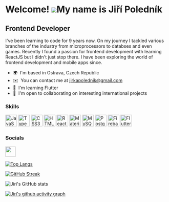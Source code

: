 Welcome! ![](https://user-images.githubusercontent.com/18350557/176309783-0785949b-9127-417c-8b55-ab5a4333674e.gif)My name is Jiří Poledník
=====================================================================================================================================

Frontend Developer
------------------

I've been learning to code for 9 years now. On my journey I tackled various branches of the industry from microprocessors to databses and even games. Recently I found a passion for frontend development with learning ReactJS but I didn't just stop there. I have been exploring the world of frontend development and mobile apps since.

* 🌍  I'm based in Ostrava, Czech Republic
* ✉️  You can contact me at [jirkapolednik@gmail.com](mailto:jirkapolednik@gmail.com)
* 🧠  I'm learning Flutter
* 🤝  I'm open to collaborating on interesting international projects

### Skills

<p align="left">
<a href="https://developer.mozilla.org/en-US/docs/Web/JavaScript" target="_blank" rel="noreferrer"><img src="https://raw.githubusercontent.com/danielcranney/readme-generator/main/public/icons/skills/javascript-colored.svg" width="36" height="36" alt="JavaScript" /></a>
<a href="https://www.typescriptlang.org/" target="_blank" rel="noreferrer"><img src="https://raw.githubusercontent.com/danielcranney/readme-generator/main/public/icons/skills/typescript-colored.svg" width="36" height="36" alt="TypeScript" /></a>
<a href="https://www.w3.org/TR/CSS/#css" target="_blank" rel="noreferrer"><img src="https://raw.githubusercontent.com/danielcranney/readme-generator/main/public/icons/skills/css3-colored.svg" width="36" height="36" alt="CSS3" /></a>
<a href="https://developer.mozilla.org/en-US/docs/Glossary/HTML5" target="_blank" rel="noreferrer"><img src="https://raw.githubusercontent.com/danielcranney/readme-generator/main/public/icons/skills/html5-colored.svg" width="36" height="36" alt="HTML5" /></a>
<a href="https://reactjs.org/" target="_blank" rel="noreferrer"><img src="https://raw.githubusercontent.com/danielcranney/readme-generator/main/public/icons/skills/react-colored.svg" width="36" height="36" alt="React" /></a>
<a href="https://mui.com/" target="_blank" rel="noreferrer"><img src="https://raw.githubusercontent.com/danielcranney/readme-generator/main/public/icons/skills/materialui-colored.svg" width="36" height="36" alt="Material UI" /></a>
<a href="https://www.mysql.com/" target="_blank" rel="noreferrer"><img src="https://raw.githubusercontent.com/danielcranney/readme-generator/main/public/icons/skills/mysql-colored.svg" width="36" height="36" alt="MySQL" /></a>
<a href="https://www.postgresql.org/" target="_blank" rel="noreferrer"><img src="https://raw.githubusercontent.com/danielcranney/readme-generator/main/public/icons/skills/postgresql-colored.svg" width="36" height="36" alt="PostgreSQL" /></a>
<a href="https://firebase.google.com/" target="_blank" rel="noreferrer"><img src="https://raw.githubusercontent.com/danielcranney/readme-generator/main/public/icons/skills/firebase-colored.svg" width="36" height="36" alt="Firebase" /></a>
<a href="https://flutter.dev/" target="_blank" rel="noreferrer"><img src="https://raw.githubusercontent.com/danielcranney/readme-generator/main/public/icons/skills/flutter-colored.svg" width="36" height="36" alt="Flutter" /></a>
</p>


### Socials

<p align="left"><a href="https://www.linkedin.com/in/jiri-polednik/" target="_blank" rel="noreferrer"><img src="https://raw.githubusercontent.com/danielcranney/readme-generator/main/public/icons/socials/linkedin.svg" width="32" height="32" /></a></p>

[![Top Langs](https://github-readme-stats-delta-sepia.vercel.app/api/top-langs/?username=Jiri-Polednik&hide_border=true&theme=radical&layout=compact)](https://github.com/Jiri-Polednik/github-readme-stats)

[![GitHub Streak](https://jiri-polednik-streak-stats.herokuapp.com?user=Jiri-Polednik&theme=radical&hide_border=true)](https://jiri-polednik-streak-stats.herokuapp.com)

![Jiri's GitHub stats](https://github-readme-stats-delta-sepia.vercel.app/api?username=Jiri-Polednik&hide_border=true&show_icons=true&theme=radical)

[![Jiri's github activity graph](https://activity-graph.herokuapp.com/graph?username=Jiri-Polednik&bg_color=141321&color=d83a7c&line=a9fef7&point=eccd43&area=true&custom_title=Jiri's%20activity%20graph&hide_border=true)](https://github.com/Jiri-Polednik/github-readme-activity-graph)
